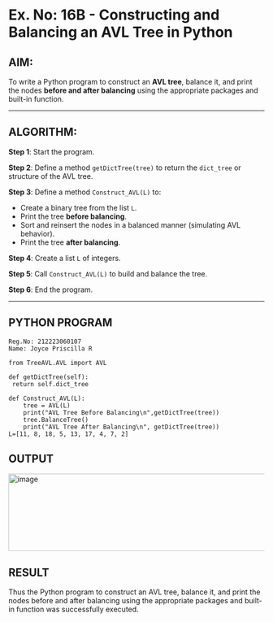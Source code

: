 # Ex. No: 16B - Constructing and Balancing an AVL Tree in Python

## AIM:
To write a Python program to construct an **AVL tree**, balance it, and print the nodes **before and after balancing** using the appropriate packages and built-in function.

---

## ALGORITHM:

**Step 1**: Start the program.

**Step 2**: Define a method `getDictTree(tree)` to return the `dict_tree` or structure of the AVL tree.

**Step 3**: Define a method `Construct_AVL(L)` to:
- Create a binary tree from the list `L`.
- Print the tree **before balancing**.
- Sort and reinsert the nodes in a balanced manner (simulating AVL behavior).
- Print the tree **after balancing**.

**Step 4**: Create a list `L` of integers.

**Step 5**: Call `Construct_AVL(L)` to build and balance the tree.

**Step 6**: End the program.

---

## PYTHON PROGRAM
```
Reg.No: 212223060107
Name: Joyce Priscilla R

from TreeAVL.AVL import AVL

def getDictTree(self):
 return self.dict_tree

def Construct_AVL(L):
    tree = AVL(L)
    print("AVL Tree Before Balancing\n",getDictTree(tree))
    tree.BalanceTree()
    print("AVL Tree After Balancing\n", getDictTree(tree))
L=[11, 8, 18, 5, 13, 17, 4, 7, 2]
```

## OUTPUT

<img width="1260" height="152" alt="image" src="https://github.com/user-attachments/assets/e66c243e-2534-458e-b77e-43e24a0300f0" />

## RESULT
Thus the Python program to construct an AVL tree, balance it, and print the nodes before and after balancing using the appropriate packages and built-in function was successfully executed.
